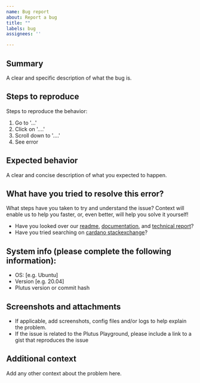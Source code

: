 ```yaml
---
name: Bug report
about: Report a bug
title: ""
labels: bug
assignees: ''

---
```

## Summary

A clear and specific description of what the bug is.

## Steps to reproduce

Steps to reproduce the behavior:
1. Go to '...'
2. Click on '....'
3. Scroll down to '....'
4. See error

## Expected behavior

A clear and concise description of what you expected to happen.

## What have you tried to resolve this error?

What steps have you taken to try and understand the issue? Context will enable
us to help you faster, or, even better, will help you solve it yourself!

- Have you looked over our [readme](https://github.com/input-output-hk/plutus-apps/blob/main/README.adoc), [documentation](https://plutus-apps.readthedocs.io/en/latest/), and [technical report](https://github.com/input-output-hk/plutus-apps/blob/main/README.adoc#specifications-and-design)?
- Have you tried searching on [cardano stackexchange](https://cardano.stackexchange.com/)?

## System info (please complete the following information):

- OS: [e.g. Ubuntu]
- Version [e.g. 20.04]
- Plutus version or commit hash

## Screenshots and attachments

- If applicable, add screenshots, config files and/or logs to help explain the problem.
- If the issue is related to the Plutus Playground, please include a link to a gist that reproduces the issue

## Additional context

Add any other context about the problem here.
